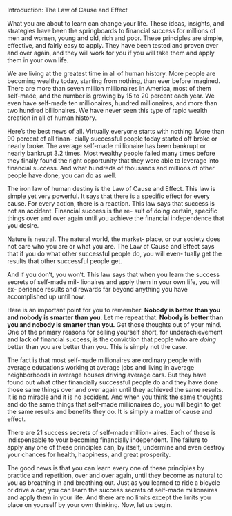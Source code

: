 Introduction: The Law of Cause and Effect

What you are about to learn can change your life. These ideas, insights, and strategies have been the springboards to financial success for millions of men and women, young and old, rich and poor. These principles are simple, effective, and fairly easy to apply. They have been tested and proven over and over again, and they will work for you if you will take them and apply them in your own life.

We are living at the greatest time in all of human history. More people are becoming wealthy today, starting from nothing, than ever before imagined. There are more than seven million millionaires in America, most of them self-made, and the number is growing by 15 to 20 percent each year. We even have self-made ten millionaires, hundred millionaires, and more than two hundred billionaires. We have never seen this type of rapid wealth creation in all of human history.

Here’s the best news of all. Virtually everyone starts with nothing. More than 90 percent of all finan- cially successful people today started off broke or nearly broke. The average self-made millionaire has been bankrupt or nearly bankrupt 3.2 times. Most wealthy people failed many times before they finally found the right opportunity that they were able to leverage into financial success. And what hundreds of thousands and millions of other people have done, you can do as well.

The iron law of human destiny is the Law of Cause and Effect. This law is simple yet very powerful. It says that there is a specific effect for every cause. For every action, there is a reaction. This law says that success is not an accident. Financial success is the re- sult of doing certain, specific things over and over again until you achieve the financial independence that you desire.

Nature is neutral. The natural world, the market- place, or our society does not care who you are or what you are. The Law of Cause and Effect says that if you do what other successful people do, you will even- tually get the results that other successful people get.

And if you don’t, you won’t. This law says that when you learn the success secrets of self-made mil- lionaires and apply them in your own life, you will ex- perience results and rewards far beyond anything you have accomplished up until now.

Here is an important point for you to remember. **Nobody is better than you and nobody is smarter than you**. Let me repeat that. **Nobody is better than you and nobody is smarter than you.** Get those thoughts out of your mind. One of the primary reasons for selling yourself short, for underachievement and lack of financial success, is the conviction that people who are *doing* better than you are better than you. This is simply not the case.

The fact is that most self-made millionaires are ordinary people with average educations working at average jobs and living in average neighborhoods in average houses driving average cars. But they have found out what other financially successful people do and they have done those same things over and over again until they achieved the same results. It is no miracle and it is no accident. And when you think the same thoughts and do the same things that self-made millionaires do, you will begin to get the same results and benefits they do. It is simply a matter of cause and effect.

There are 21 success secrets of self-made million- aires. Each of these is indispensable to your becoming financially independent. The failure to apply any one of these principles can, by itself, undermine and even destroy your chances for health, happiness, and great prosperity.

The good news is that you can learn every one of these principles by practice and repetition, over and over again, until they become as natural to you as breathing in and breathing out. Just as you learned to ride a bicycle or drive a car, you can learn the success secrets of self-made millionaires and apply them in your life. And there are no limits except the limits you place on yourself by your own thinking. Now, let us begin.

